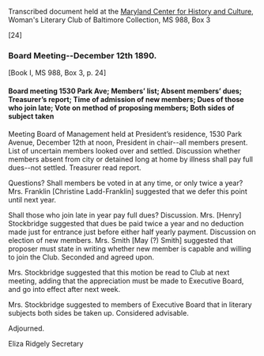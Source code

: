 Transcribed document held at the [Maryland Center for History and Culture](http://mdhs.org/), Woman's Literary Club of Baltimore Collection, MS 988, Box 3


[24]

### Board Meeting--December 12th 1890.
[Book I, MS 988, Box 3, p. 24]

#### Board meeting 1530 Park Ave; Members’ list; Absent members’ dues; Treasurer’s report; Time of admission of new members; Dues of those who join late; Vote on method of proposing members; Both sides of subject taken

Meeting Board of Management held at President’s residence, 1530 Park Avenue, December 12th at noon, President in chair--all members present. List of uncertain members looked over and settled. Discussion whether members absent from city or detained long at home by illness shall pay full dues--not settled. Treasurer read report.

Questions? Shall members be voted in at any time, or only twice a year? Mrs. Franklin [Christine Ladd-Franklin] suggested that we defer this point until next year.

Shall those who join late in year pay full dues? Discussion. Mrs. [Henry] Stockbridge suggested that dues be paid twice a year and no deduction made just for entrance just before either half yearly payment. Discussion on election of new members. Mrs. Smith [May (?) Smith] suggested that proposer must state in writing whether new member is capable and willing to join the Club. Seconded and agreed upon.

Mrs. Stockbridge suggested that this motion be read to Club at next meeting, adding that the appreciation must be made to Executive Board, and go into effect after next week.

Mrs. Stockbridge suggested to members of Executive Board that in literary subjects both sides be taken up. Considered advisable.

Adjourned.

Eliza Ridgely
Secretary